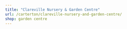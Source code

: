 ```yaml
---
title: "Clareville Nursery & Garden Centre"
url: /carterton/clareville-nursery-and-garden-centre/
shop: garden centre
---
```

